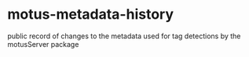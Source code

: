 # motus-metadata-history
public record of changes to the metadata used for tag detections by the motusServer package
